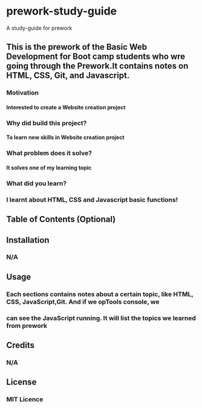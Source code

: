 # prework-study-guide
A study-guide for prework

## This is the prework of the Basic Web Development for Boot camp students who wre going through the Prework.It contains notes on HTML, CSS, Git, and Javascript.

### Motivation

#### Interested to create a Website creation project 

### Why did build this project?
#### To learn new skills in Website creation project

### What problem does it solve?
#### It solves one of my learning topic

### What did you learn?
### I learnt about HTML, CSS and Javascript basic functions!

## Table of Contents (Optional)

## Installation
### N/A

## Usage
### Each sections contains notes about a certain topic, like HTML, CSS, JavaScript,Git. And if we opTools console, we
### can see the JavaScript running. It will list the topics we learned from prework

## Credits
### N/A

## License
### MIT Licence


